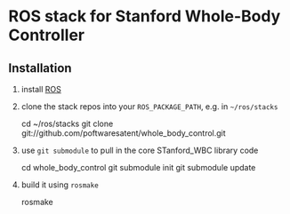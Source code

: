 ROS stack for Stanford Whole-Body Controller
==============================================

Installation
------------

1. install [ROS](http://www.ros.org/wiki/ROS/Installation)

2. clone the stack repos into your `ROS_PACKAGE_PATH`, e.g. in `~/ros/stacks`

    cd ~/ros/stacks
    git clone git://github.com/poftwaresatent/whole_body_control.git

3. use `git submodule` to pull in the core STanford_WBC library code

    cd whole_body_control
    git submodule init
    git submodule update

4. build it using `rosmake`

    rosmake


